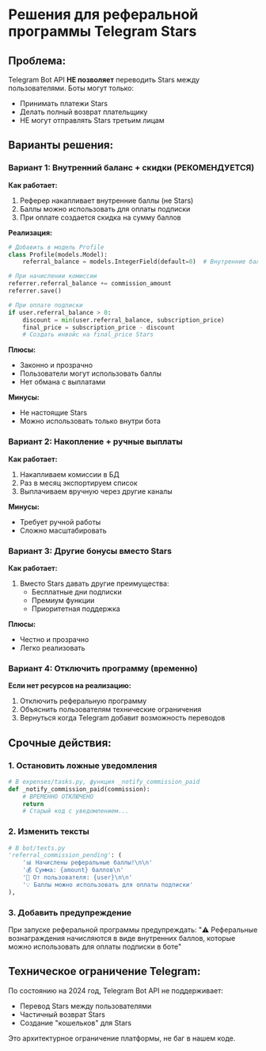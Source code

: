 # Решения для реферальной программы Telegram Stars

## Проблема:
Telegram Bot API **НЕ позволяет** переводить Stars между пользователями. Боты могут только:
- Принимать платежи Stars
- Делать полный возврат плательщику
- НЕ могут отправлять Stars третьим лицам

## Варианты решения:

### Вариант 1: Внутренний баланс + скидки (РЕКОМЕНДУЕТСЯ)
**Как работает:**
1. Реферер накапливает внутренние баллы (не Stars)
2. Баллы можно использовать для оплаты подписки
3. При оплате создается скидка на сумму баллов

**Реализация:**
```python
# Добавить в модель Profile
class Profile(models.Model):
    referral_balance = models.IntegerField(default=0)  # Внутренние баллы

# При начислении комиссии
referrer.referral_balance += commission_amount
referrer.save()

# При оплате подписки
if user.referral_balance > 0:
    discount = min(user.referral_balance, subscription_price)
    final_price = subscription_price - discount
    # Создать инвойс на final_price Stars
```

**Плюсы:**
- Законно и прозрачно
- Пользователи могут использовать баллы
- Нет обмана с выплатами

**Минусы:**
- Не настоящие Stars
- Можно использовать только внутри бота

### Вариант 2: Накопление + ручные выплаты
**Как работает:**
1. Накапливаем комиссии в БД
2. Раз в месяц экспортируем список
3. Выплачиваем вручную через другие каналы

**Минусы:**
- Требует ручной работы
- Сложно масштабировать

### Вариант 3: Другие бонусы вместо Stars
**Как работает:**
1. Вместо Stars давать другие преимущества:
   - Бесплатные дни подписки
   - Премиум функции
   - Приоритетная поддержка

**Плюсы:**
- Честно и прозрачно
- Легко реализовать

### Вариант 4: Отключить программу (временно)
**Если нет ресурсов на реализацию:**
1. Отключить реферальную программу
2. Объяснить пользователям технические ограничения
3. Вернуться когда Telegram добавит возможность переводов

## Срочные действия:

### 1. Остановить ложные уведомления
```python
# В expenses/tasks.py, функция _notify_commission_paid
def _notify_commission_paid(commission):
    # ВРЕМЕННО ОТКЛЮЧЕНО
    return
    # Старый код с уведомлением...
```

### 2. Изменить тексты
```python
# В bot/texts.py
'referral_commission_pending': (
    '📊 Начислены реферальные баллы!\n\n'
    '💰 Сумма: {amount} баллов\n'
    '👤 От пользователя: {user}\n\n'
    '💡 Баллы можно использовать для оплаты подписки'
),
```

### 3. Добавить предупреждение
При запуске реферальной программы предупреждать:
"⚠️ Реферальные вознаграждения начисляются в виде внутренних баллов, которые можно использовать для оплаты подписки в боте"

## Техническое ограничение Telegram:
По состоянию на 2024 год, Telegram Bot API не поддерживает:
- Перевод Stars между пользователями
- Частичный возврат Stars
- Создание "кошельков" для Stars

Это архитектурное ограничение платформы, не баг в нашем коде.